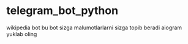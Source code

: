 # telegram_bot_python
wikipedia bot bu bot sizga malumotlarlarni sizga topib beradi aiogram  yuklab oling
